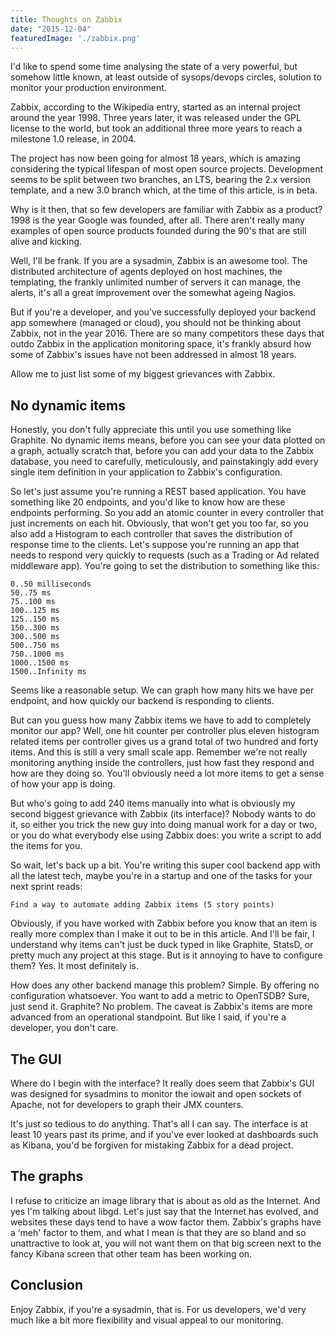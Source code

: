 ```yaml
---
title: Thoughts on Zabbix
date: "2015-12-04"
featuredImage: './zabbix.png'
---
```


I'd like to spend some time analysing the state of a very powerful, but somehow little known, at least outside of sysops/devops circles, solution to monitor your production environment.

<!-- end -->

Zabbix, according to the Wikipedia entry, started as an internal project around the year 1998. Three years later, it was released under the GPL license to the world, but took an additional three more years to reach a milestone 1.0 release, in 2004.

The project has now been going for almost 18 years, which is amazing considering the typical lifespan of most open source projects. Development seems to be split between two branches, an LTS, bearing the 2.x version template, and a new 3.0 branch which, at the time of this article, is in beta.

Why is it then, that so few developers are familiar with Zabbix as a product? 1998 is the year Google was founded, after all. There aren't really many examples of open source products founded during the 90's that are still alive and kicking.

Well, I'll be frank. If you are a sysadmin, Zabbix is an awesome tool. The distributed architecture of agents deployed on host machines, the templating, the frankly unlimited number of servers it can manage, the alerts, it's all a great improvement over the somewhat ageing Nagios.

But if you're a developer, and you've successfully deployed your backend app somewhere (managed or cloud), you should not be thinking about Zabbix, not in the year 2016. There are so many competitors these days that outdo Zabbix in the application monitoring space, it's frankly absurd how some of Zabbix's issues have not been addressed in almost 18 years.

Allow me to just list some of my biggest grievances with Zabbix.

## No dynamic items

Honestly, you don't fully appreciate this until you use something like Graphite. No dynamic items means, before you can see your data plotted on a graph, actually scratch that, before you can add your data to the Zabbix database, you need to carefully, meticulously, and painstakingly add every single item definition in your application to Zabbix's configuration.

So let's just assume you're running a REST based application. You have something like 20 endpoints, and you'd like to know how are these endpoints performing. So you add an atomic counter in every controller that just increments on each hit. Obviously, that won't get you too far, so you also add a Histogram to each controller that saves the distribution of response time to the clients. Let's suppose you're running an app that needs to respond very quickly to requests (such as a Trading or Ad related middleware app). You're going to set the distribution to something like this:

    0..50 milliseconds
    50..75 ms
    75..100 ms
    100..125 ms
    125..150 ms
    150..300 ms
    300..500 ms
    500..750 ms
    750..1000 ms
    1000..1500 ms
    1500..Infinity ms

Seems like a reasonable setup. We can graph how many hits we have per endpoint, and how quickly our backend is responding to clients.

But can you guess how many Zabbix items we have to add to completely monitor our app? Well, one hit counter per controller plus eleven histogram related items per controller gives us a grand total of two hundred and forty items. And this is still a very small scale app. Remember we're not really monitoring anything inside the controllers, just how fast they respond and how are they doing so. You'll obviously need a lot more items to get a sense of how your app is doing.

But who's going to add 240 items manually into what is obviously my second biggest grievance with Zabbix (its interface)? Nobody wants to do it, so either you trick the new guy into doing manual work for a day or two, or you do what everybody else using Zabbix does: you write a script to add the items for you.

So wait, let's back up a bit. You're writing this super cool backend app with all the latest tech, maybe you're in a startup and one of the tasks for your next sprint reads:

    Find a way to automate adding Zabbix items (5 story points)

Obviously, if you have worked with Zabbix before you know that an item is really more complex than I make it out to be in this article. And I'll be fair, I understand why items can't just be duck typed in like Graphite, StatsD, or pretty much any project at this stage. But is it annoying to have to configure them? Yes. It most definitely is.

How does any other backend manage this problem? Simple. By offering no configuration whatsoever. You want to add a metric to OpenTSDB? Sure, just send it. Graphite? No problem. The caveat is Zabbix's items are more advanced from an operational standpoint. But like I said, if you're a developer, you don't care.

## The GUI

Where do I begin with the interface? It really does seem that Zabbix's GUI was designed for sysadmins to monitor the iowait and open sockets of Apache, not for developers to graph their JMX counters.

It's just so tedious to do anything. That's all I can say. The interface is at least 10 years past its prime, and if you've ever looked at dashboards such as Kibana, you'd be forgiven for mistaking Zabbix for a dead project.

## The graphs

I refuse to criticize an image library that is about as old as the Internet. And yes I'm talking about libgd. Let's just say that the Internet has evolved, and websites these days tend to have a wow factor them. Zabbix's graphs have a ‘meh' factor to them, and what I mean is that they are so bland and so unattractive to look at, you will not want them on that big screen next to the fancy Kibana screen that other team has been working on.

## Conclusion

Enjoy Zabbix, if you're a sysadmin, that is. For us developers, we'd very much like a bit more flexibility and visual appeal to our monitoring.

